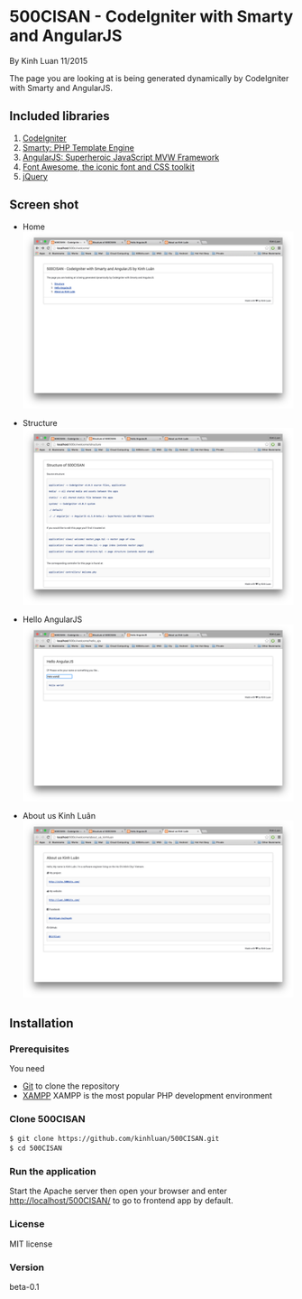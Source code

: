 # 500CISAN - CodeIgniter with Smarty and AngularJS

By Kinh Luan 11/2015

The page you are looking at is being generated dynamically by CodeIgniter with Smarty and AngularJS.

## Included libraries

1. [CodeIgniter](http://www.codeigniter.com/download)
2. [Smarty: PHP Template Engine](http://www.smarty.net/download)
3. [AngularJS: Superheroic JavaScript MVW Framework](https://angularjs.org/)
4. [Font Awesome, the iconic font and CSS toolkit](https://fortawesome.github.io/Font-Awesome/)
5. [jQuery](https://jquery.com/)

## Screen shot 

* Home
![home](https://github.com/kinhluan/500CISAN/raw/master/media/images/Screen%20Shot%202015-11-19%20at%2011.08.22%20PM.png)

* Structure
![structure](https://github.com/kinhluan/500CISAN/raw/master/media/images/Screen%20Shot%202015-11-19%20at%2011.08.24%20PM.png)

* Hello AngularJS
![hello ajs](https://github.com/kinhluan/500CISAN/raw/master/media/images/Screen%20Shot%202015-11-19%20at%2011.08.28%20PM.png)

* About us Kinh Luân
![about](https://github.com/kinhluan/500CISAN/raw/master/media/images/Screen%20Shot%202015-11-19%20at%2011.08.31%20PM.png)

## Installation

### Prerequisites
You need
* [Git](http://git-scm.com/) to clone the repository
* [XAMPP](https://www.apachefriends.org/index.html) XAMPP is the most popular PHP development environment

### Clone 500CISAN
```sh
$ git clone https://github.com/kinhluan/500CISAN.git
$ cd 500CISAN
```

### Run the application
Start the Apache server then open your browser and enter [http://localhost/500CISAN/](http://localhost/500CISAN/) to go to frontend app by default.

### License
MIT license

### Version
beta-0.1
